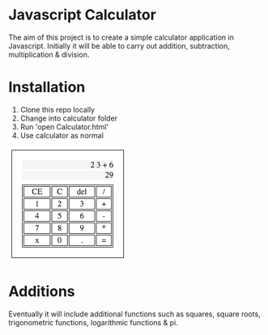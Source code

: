 Javascript Calculator
===============

The aim of this project is to create a simple calculator application in Javascript. Initially it will be able to carry out addition, subtraction, multiplication & division.

Installation
=========

1. Clone this repo locally
2. Change into calculator folder
3. Run 'open Calculator.html'
4. Use calculator as normal

<img src="images/calc.png">

Additions
=======
Eventually it will include additional functions such as squares, square roots, trigonometric functions, logarithmic functions & pi.
